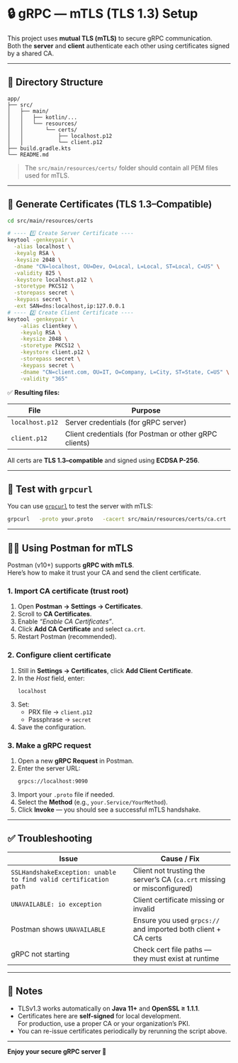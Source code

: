 # 🔒 gRPC — mTLS (TLS 1.3) Setup

This project uses **mutual TLS (mTLS)** to secure gRPC communication.  
Both the **server** and **client** authenticate each other using certificates signed by a shared CA.

---

## 📂 Directory Structure

```
app/
├── src/
│   ├── main/
│   │   ├── kotlin/...
│   │   └── resources/
│   │       └── certs/
│   │           ├── localhost.p12
│   │           └── client.p12
├── build.gradle.kts
└── README.md
```

> The `src/main/resources/certs/` folder should contain all PEM files used for mTLS.

---

## 🧰 Generate Certificates (TLS 1.3–Compatible)

```bash
cd src/main/resources/certs

# ---- 1️⃣ Create Server Certificate ----
keytool -genkeypair \
  -alias localhost \
  -keyalg RSA \
  -keysize 2048 \
  -dname "CN=localhost, OU=Dev, O=Local, L=Local, ST=Local, C=US" \
  -validity 825 \
  -keystore localhost.p12 \
  -storetype PKCS12 \
  -storepass secret \
  -keypass secret \
  -ext SAN=dns:localhost,ip:127.0.0.1
# ---- 2️⃣ Create Client Certificate ----
keytool -genkeypair \
    -alias clientkey \
    -keyalg RSA \
    -keysize 2048 \
    -storetype PKCS12 \
    -keystore client.p12 \
    -storepass secret \
    -keypass secret \
    -dname "CN=client.com, OU=IT, O=Company, L=City, ST=State, C=US" \
    -validity "365"
```

✅ **Resulting files:**

| File                          | Purpose |
|-------------------------------|----------|
| `localhost.p12` | Server credentials (for gRPC server) |
| `client.p12`    | Client credentials (for Postman or other gRPC clients) |

All certs are **TLS 1.3–compatible** and signed using **ECDSA P-256**.

---

## 🧪 Test with `grpcurl`

You can use [`grpcurl`](https://github.com/fullstorydev/grpcurl) to test the server with mTLS:

```bash
grpcurl   -proto your.proto   -cacert src/main/resources/certs/ca.crt   -cert src/main/resources/certs/client.crt   -key src/main/resources/certs/client.key   -authority localhost   -insecure   localhost:9090 your.Service/YourMethod
```

---

## 🧑‍💻 Using Postman for mTLS

Postman (v10+) supports **gRPC with mTLS**.  
Here’s how to make it trust your CA and send the client certificate.

### 1. Import CA certificate (trust root)

1. Open **Postman → Settings → Certificates**.  
2. Scroll to **CA Certificates**.  
3. Enable *“Enable CA Certificates”*.  
4. Click **Add CA Certificate** and select `ca.crt`.  
5. Restart Postman (recommended).

### 2. Configure client certificate

1. Still in **Settings → Certificates**, click **Add Client Certificate**.  
2. In the *Host* field, enter:  
   ```
   localhost
   ```
3. Set:
   - PRX file → `client.p12`  
   - Passphrase → `secret`
4. Save the configuration.

### 3. Make a gRPC request

1. Open a new **gRPC Request** in Postman.  
2. Enter the server URL:  
   ```
   grpcs://localhost:9090
   ```
3. Import your `.proto` file if needed.  
4. Select the **Method** (e.g., `your.Service/YourMethod`).  
5. Click **Invoke** — you should see a successful mTLS handshake.

---

## ✅ Troubleshooting

| Issue | Cause / Fix |
|-------|--------------|
| `SSLHandshakeException: unable to find valid certification path` | Client not trusting the server’s CA (`ca.crt` missing or misconfigured) |
| `UNAVAILABLE: io exception` | Client certificate missing or invalid |
| Postman shows `UNAVAILABLE` | Ensure you used `grpcs://` and imported both client + CA certs |
| gRPC not starting | Check cert file paths — they must exist at runtime |

---

## 🧩 Notes

- TLSv1.3 works automatically on **Java 11+** and **OpenSSL ≥ 1.1.1**.  
- Certificates here are **self-signed** for local development.  
  For production, use a proper CA or your organization’s PKI.  
- You can re-issue certificates periodically by rerunning the script above.

---

**Enjoy your secure gRPC server 🔐**
